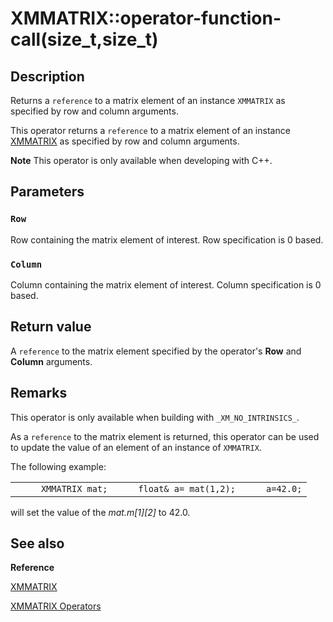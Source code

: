# XMMATRIX::operator-function-call(size_t,size_t)

## Description

Returns a `reference` to a matrix element of an instance `XMMATRIX` as specified by row and column
arguments.

This operator returns a `reference` to a matrix element of an instance [XMMATRIX](https://learn.microsoft.com/windows/win32/api/directxmath/ns-directxmath-xmmatrix) as
specified by row and column arguments.

**Note** This operator is only available when developing with C++.

## Parameters

### `Row`

Row containing the matrix element of interest. Row specification is 0 based.

### `Column`

Column containing the matrix element of interest. Column specification is 0 based.

## Return value

A `reference` to the matrix element specified by the operator's **Row** and **Column** arguments.

## Remarks

This operator is only available when building with ``_XM_NO_INTRINSICS_``.

As a `reference` to the matrix element is returned, this operator can be used to update the value of an element
of an instance of `XMMATRIX`.

The following example:

|  |
| --- |
| ```      XMMATRIX mat;      float& a= mat(1,2);      a=42.0; ``` |

will set the value of the *mat.m[1][2]* to 42.0.

## See also

**Reference**

[XMMATRIX](https://learn.microsoft.com/windows/win32/api/directxmath/ns-directxmath-xmmatrix)

[XMMATRIX Operators](https://learn.microsoft.com/windows/win32/dxmath/ovw-xmmatrix-operators)